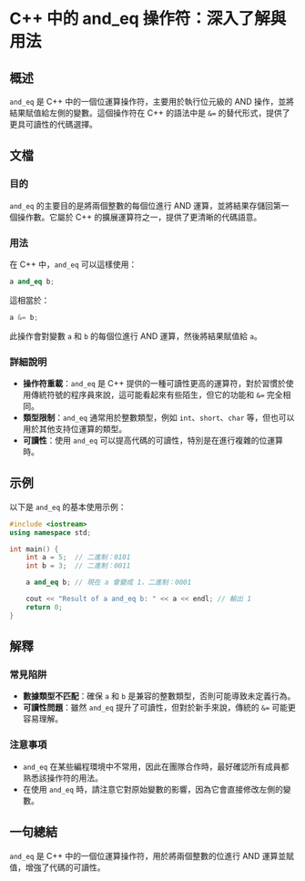 <!--
Meta Description: # C++ 中的 and_eq 操作符：深入了解與用法 ## 概述 `and_eq` 是 C++ 中的一個位運算操作符，主要用於執行位元級的 AND 操作，並將結果賦值給左側的變數。這個操作符在 C++ 的語法中是 `&=` 的替代形式，提供了更具可讀性的代碼選擇。 ## 文檔 ### 目的 `an...
Meta Keywords: and_eq, int, cpp, 二進制, 中的一個位運算操作符
-->

# C++ 中的 and_eq 操作符：深入了解與用法

## 概述
`and_eq` 是 C++ 中的一個位運算操作符，主要用於執行位元級的 AND 操作，並將結果賦值給左側的變數。這個操作符在 C++ 的語法中是 `&=` 的替代形式，提供了更具可讀性的代碼選擇。

## 文檔
### 目的
`and_eq` 的主要目的是將兩個整數的每個位進行 AND 運算，並將結果存儲回第一個操作數。它屬於 C++ 的擴展運算符之一，提供了更清晰的代碼語意。

### 用法
在 C++ 中，`and_eq` 可以這樣使用：
```cpp
a and_eq b;
```
這相當於：
```cpp
a &= b;
```
此操作會對變數 `a` 和 `b` 的每個位進行 AND 運算，然後將結果賦值給 `a`。

### 詳細說明
- **操作符重載**：`and_eq` 是 C++ 提供的一種可讀性更高的運算符，對於習慣於使用傳統符號的程序員來說，這可能看起來有些陌生，但它的功能和 `&=` 完全相同。
- **類型限制**：`and_eq` 通常用於整數類型，例如 `int`、`short`、`char` 等，但也可以用於其他支持位運算的類型。
- **可讀性**：使用 `and_eq` 可以提高代碼的可讀性，特別是在進行複雜的位運算時。

## 示例
以下是 `and_eq` 的基本使用示例：
```cpp
#include <iostream>
using namespace std;

int main() {
    int a = 5;  // 二進制：0101
    int b = 3;  // 二進制：0011

    a and_eq b; // 現在 a 會變成 1，二進制：0001

    cout << "Result of a and_eq b: " << a << endl; // 輸出 1
    return 0;
}
```

## 解釋
### 常見陷阱
- **數據類型不匹配**：確保 `a` 和 `b` 是兼容的整數類型，否則可能導致未定義行為。
- **可讀性問題**：雖然 `and_eq` 提升了可讀性，但對於新手來說，傳統的 `&=` 可能更容易理解。

### 注意事項
- `and_eq` 在某些編程環境中不常用，因此在團隊合作時，最好確認所有成員都熟悉該操作符的用法。
- 在使用 `and_eq` 時，請注意它對原始變數的影響，因為它會直接修改左側的變數。

## 一句總結
`and_eq` 是 C++ 中的一個位運算操作符，用於將兩個整數的位進行 AND 運算並賦值，增強了代碼的可讀性。